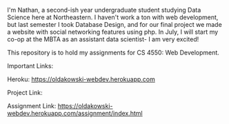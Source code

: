 I'm Nathan, a second-ish year undergraduate student studying Data Science here at Northeastern. 
I haven't work a ton with web development, but last semester I took Database Design, 
and for our final project we made a website with social networking features using php. 
In July, I will start my co-op at the MBTA as an assistant data scientist- I am very excited!

This repository is to hold my assignments for CS 4550: Web Development.

Important Links:

Heroku: https://oldakowski-webdev.herokuapp.com

Project Link:

Assignment Link: https://oldakowski-webdev.herokuapp.com/assignment/index.html